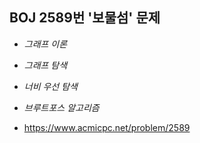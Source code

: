 ## BOJ 2589번 '보물섬' 문제 

* _그래프 이론_
* _그래프 탐색_
* _너비 우선 탐색_
* _브루트포스 알고리즘_

* https://www.acmicpc.net/problem/2589
